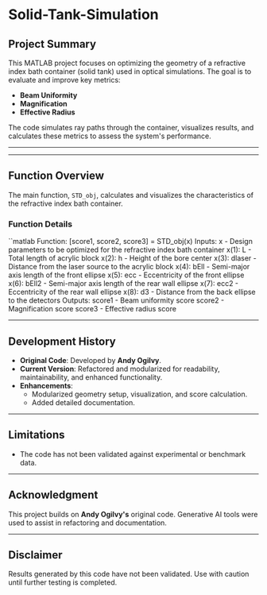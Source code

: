 # Solid-Tank-Simulation

## **Project Summary**
This MATLAB project focuses on optimizing the geometry of a refractive index bath container (solid tank) used in optical simulations. The goal is to evaluate and improve key metrics:
- **Beam Uniformity**
- **Magnification**
- **Effective Radius**

The code simulates ray paths through the container, visualizes results, and calculates these metrics to assess the system's performance.

---

---

## **Function Overview**
The main function, `STD_obj`, calculates and visualizes the characteristics of the refractive index bath container.

### **Function Details**
``matlab
Function: [score1, score2, score3] = STD_obj(x)
Inputs:
  x - Design parameters to be optimized for the refractive index bath container
      x(1): L - Total length of acrylic block
      x(2): h - Height of the bore center
      x(3): dlaser - Distance from the laser source to the acrylic block
      x(4): bEll - Semi-major axis length of the front ellipse
      x(5): ecc - Eccentricity of the front ellipse
      x(6): bEll2 - Semi-major axis length of the rear wall ellipse
      x(7): ecc2 - Eccentricity of the rear wall ellipse
      x(8): d3 - Distance from the back ellipse to the detectors
Outputs:
  score1 - Beam uniformity score
  score2 - Magnification score
  score3 - Effective radius score

---

## **Development History**
- **Original Code**: Developed by **Andy Ogilvy**.
- **Current Version**: Refactored and modularized for readability, maintainability, and enhanced functionality.
- **Enhancements**:
  - Modularized geometry setup, visualization, and score calculation.
  - Added detailed documentation.
---

## **Limitations**
- The code has not been validated against experimental or benchmark data.
---

## **Acknowledgment**
This project builds on **Andy Ogilvy's** original code. Generative AI tools were used to assist in refactoring and documentation.

---

## **Disclaimer**
Results generated by this code have not been validated. Use with caution until further testing is completed.

